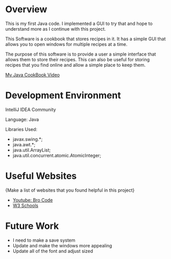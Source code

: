# Overview

This is my first Java code. I implemented a GUI to try that and hope to understand more as I continue with this project.

This Software is a cookbook that stores recipes in it. It has a simple GUI that allows you to open windows for multiple recipes at a time.

The purpose of this software is to provide a user a simple interface that allows them to store their recipes. This can also be useful for storing recipes that you find online and allow a simple place to keep them.


[My Java CookBook Video](http://youtube.link.goes.here)
# Development Environment

IntelliJ IDEA Community

Language: Java

Libraries Used:
- javax.swing.*;
- java.awt.*;
- java.util.ArrayList;
- java.util.concurrent.atomic.AtomicInteger;

# Useful Websites

{Make a list of websites that you found helpful in this project}

- [Youtube: Bro Code]([http://url.link.goes.here](https://www.youtube.com/watch?v=EAxV_eoYrIg&list=PLZPZq0r_RZOMhCAyywfnYLlrjiVOkdAI1&index=62))
- [W3 Schools]([http://url.link.goes.here](https://www.w3schools.com/java/default.asp))

# Future Work


- I need to make a save system
- Update and make the windows more appealing
- Update all of the font and adjust sized
